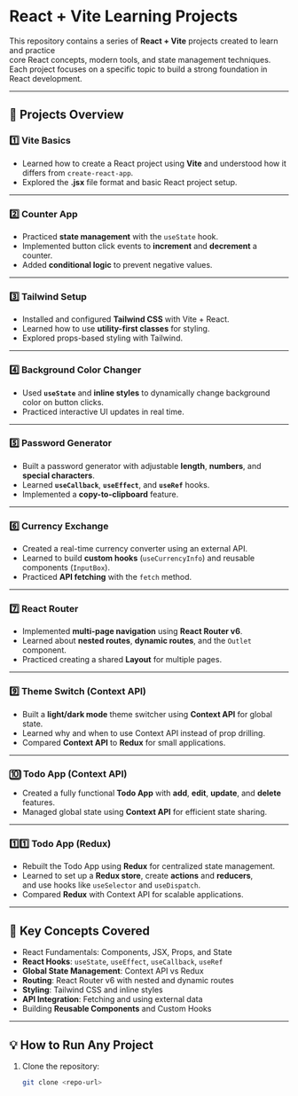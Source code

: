 # React + Vite Learning Projects

This repository contains a series of **React + Vite** projects created to learn and practice  
core React concepts, modern tools, and state management techniques.  
Each project focuses on a specific topic to build a strong foundation in React development.

---

## 📂 Projects Overview

### 1️⃣ **Vite Basics**
- Learned how to create a React project using **Vite** and understood how it differs from `create-react-app`.
- Explored the **.jsx** file format and basic React project setup.

---

### 2️⃣ **Counter App**
- Practiced **state management** with the `useState` hook.
- Implemented button click events to **increment** and **decrement** a counter.
- Added **conditional logic** to prevent negative values.

---

### 3️⃣ **Tailwind Setup**
- Installed and configured **Tailwind CSS** with Vite + React.
- Learned how to use **utility-first classes** for styling.
- Explored props-based styling with Tailwind.

---

### 4️⃣ **Background Color Changer**
- Used **`useState`** and **inline styles** to dynamically change background color on button clicks.
- Practiced interactive UI updates in real time.

---

### 5️⃣ **Password Generator**
- Built a password generator with adjustable **length**, **numbers**, and **special characters**.
- Learned **`useCallback`**, **`useEffect`**, and **`useRef`** hooks.
- Implemented a **copy-to-clipboard** feature.

---

### 6️⃣ **Currency Exchange**
- Created a real-time currency converter using an external API.
- Learned to build **custom hooks** (`useCurrencyInfo`) and reusable components (`InputBox`).
- Practiced **API fetching** with the `fetch` method.

---

### 7️⃣ **React Router**
- Implemented **multi-page navigation** using **React Router v6**.
- Learned about **nested routes**, **dynamic routes**, and the `Outlet` component.
- Practiced creating a shared **Layout** for multiple pages.

---

### 9️⃣ **Theme Switch (Context API)**
- Built a **light/dark mode** theme switcher using **Context API** for global state.
- Learned why and when to use Context API instead of prop drilling.
- Compared **Context API** to **Redux** for small applications.

---

### 🔟 **Todo App (Context API)**
- Created a fully functional **Todo App** with **add**, **edit**, **update**, and **delete** features.
- Managed global state using **Context API** for efficient state sharing.

---

### 1️⃣1️⃣ **Todo App (Redux)**
- Rebuilt the Todo App using **Redux** for centralized state management.
- Learned to set up a **Redux store**, create **actions** and **reducers**,  
  and use hooks like `useSelector` and `useDispatch`.
- Compared **Redux** with Context API for scalable applications.

---

## 🚀 Key Concepts Covered
- React Fundamentals: Components, JSX, Props, and State
- **React Hooks**: `useState`, `useEffect`, `useCallback`, `useRef`
- **Global State Management**: Context API vs Redux
- **Routing**: React Router v6 with nested and dynamic routes
- **Styling**: Tailwind CSS and inline styles
- **API Integration**: Fetching and using external data
- Building **Reusable Components** and Custom Hooks

---

## 💡 How to Run Any Project
1. Clone the repository:
   ```bash
   git clone <repo-url>

